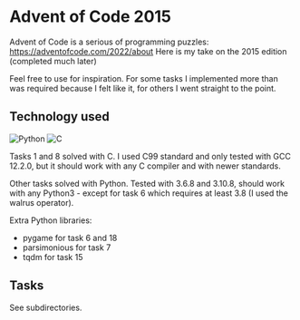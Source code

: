 # Advent of Code 2015

Advent of Code is a serious of programming puzzles: https://adventofcode.com/2022/about
Here is my take on the 2015 edition (completed much later)

Feel free to use for inspiration. For some tasks I implemented more than was
required because I felt like it, for others I went straight to the point.

## Technology used

![Python](https://img.shields.io/badge/python-3-blue) ![C](https://img.shields.io/badge/C-C99-green)

Tasks 1 and 8 solved with C. I used C99 standard and only tested with GCC 12.2.0, but it should work with any C
compiler and with newer standards. 

Other tasks solved with Python. Tested with 3.6.8 and 3.10.8, should work with any Python3 - except for task 6 which 
requires at least 3.8 (I used the walrus operator).

Extra Python libraries:
* pygame for task 6 and 18
* parsimonious for task 7
* tqdm for task 15

## Tasks

See subdirectories.